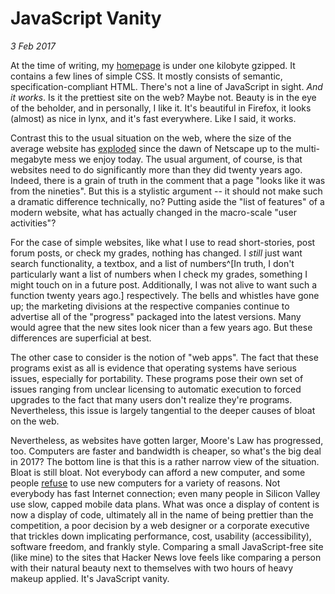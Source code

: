 JavaScript Vanity
=================
_3 Feb 2017_

At the time of writing, my [homepage](/) is under one kilobyte gzipped. It contains a few lines of simple CSS. It mostly consists of semantic, specification-compliant HTML. There's not a line of JavaScript in sight. *And it works*. Is it the prettiest site on the web? Maybe not. Beauty is in the eye of the beholder, and in personally, I like it. It's beautiful in Firefox, it looks (almost) as nice in lynx, and it's fast everywhere. Like I said, it works.

Contrast this to the usual situation on the web, where the size of the average website has [exploded](http://www.websiteoptimization.com/speed/tweak/average-web-page/) since the dawn of Netscape up to the multi-megabyte mess we enjoy today. The usual argument, of course, is that websites need to do significantly more than they did twenty years ago. Indeed, there is a grain of truth in the comment that a page "looks like it was from the nineties". But this is a stylistic argument -- it should not make such a dramatic difference technically, no? Putting aside the "list of features" of a modern website, what has actually changed in the macro-scale "user activities"?

For the case of simple websites, like what I use to read short-stories, post forum posts, or check my grades, nothing has changed. I *still* just want search functionality, a textbox, and a list of numbers^[In truth, I don't particularly want a list of numbers when I check my grades, something I might touch on in a future post. Additionally, I was not alive to want such a function twenty years ago.] respectively. The bells and whistles have gone up; the marketing divisions at the respective companies continue to advertise all of the "progress" packaged into the latest versions. Many would agree that the new sites look nicer than a few years ago. But these differences are superficial at best.

The other case to consider is the notion of "web apps". The fact that these programs exist as all is evidence that operating systems have serious issues, especially for portability. These programs pose their own set of issues ranging from unclear licensing to automatic execution to forced upgrades to the fact that many users don't realize they're programs. Nevertheless, this issue is largely tangential to the deeper causes of bloat on the web.

Nevertheless, as websites have gotten larger, Moore's Law has progressed, too. Computers are faster and bandwidth is cheaper, so what's the big deal in 2017? The bottom line is that this is a rather narrow view of the situation. Bloat is still bloat. Not everybody can afford a new computer, and some people [refuse](https://librebooot.org/) to use new computers for a variety of reasons. Not everybody has fast Internet connection; even many people in Silicon Valley use slow, capped mobile data plans. What was once a display of content is now a display of code, ultimately all in the name of being prettier than the competition, a poor decision by a web designer or a corporate executive that trickles down implicating performance, cost, usability (accessibility), software freedom, and frankly style. Comparing a small JavaScript-free site (like mine) to the sites that Hacker News love feels like comparing a person with their natural beauty next to themselves with two hours of heavy makeup applied. It's JavaScript vanity.
